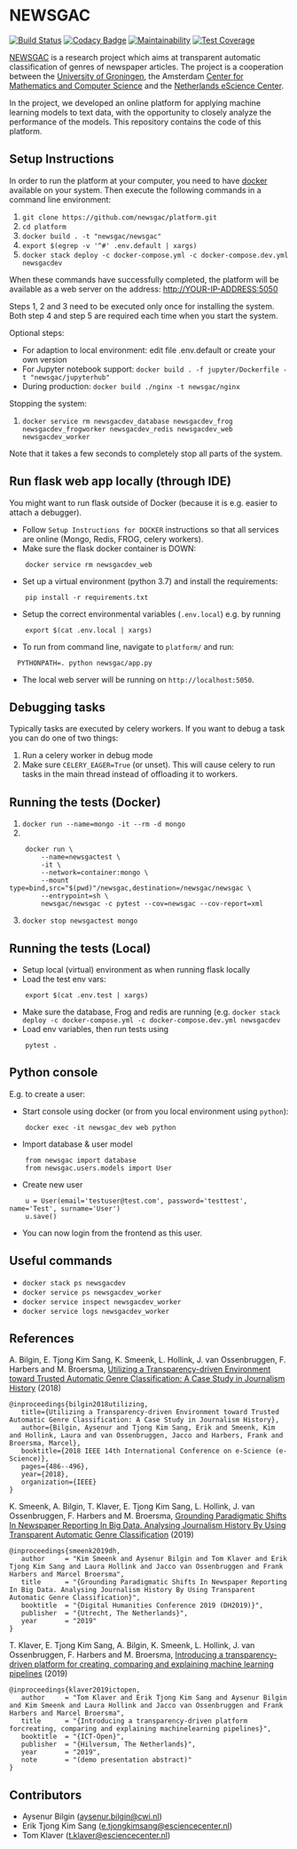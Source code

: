 # NEWSGAC
[![Build Status](https://travis-ci.org/newsgac/platform.svg?branch=master)](https://travis-ci.org/newsgac/platform)
[![Codacy Badge](https://api.codacy.com/project/badge/Grade/7da69edab6084303a6bbad203013b5a2)](https://www.codacy.com/manual/eriktks/platform?utm_source=github.com&amp;utm_medium=referral&amp;utm_content=newsgac/platform&amp;utm_campaign=Badge_Grade)
[![Maintainability](https://api.codeclimate.com/v1/badges/40ee8b8ba037d26a4e4d/maintainability)](https://codeclimate.com/github/newsgac/platform/maintainability)
[![Test Coverage](https://api.codeclimate.com/v1/badges/40ee8b8ba037d26a4e4d/test_coverage)](https://codeclimate.com/github/newsgac/platform/test_coverage)

[NEWSGAC](https://www.esciencecenter.nl/project/newsgac) is a research project which aims at transparent automatic classification of genres of newspaper articles. The project is a cooperation between the [University of Groningen](https://www.rug.nl/let/onze-faculteit/organisatie/vakgebieden/journalistiek-en-media-studies/), the Amsterdam [Center for Mathematics and Computer Science](https://www.cwi.nl/research/groups/information-access) and the [Netherlands eScience Center](https://www.esciencecenter.nl/).

In the project, we developed an online platform for applying machine learning models to text data, with the opportunity to closely analyze the performance of the models. This repository contains the code of this platform.

## Setup Instructions

In order to run the platform at your computer, you need to have [docker](https://www.docker.com/products/docker-desktop) available on your system. Then execute the following commands in a command line environment:

 1. `git clone https://github.com/newsgac/platform.git`
 2. `cd platform`
 3. `docker build . -t "newsgac/newsgac"`
 4. `export $(egrep -v '^#' .env.default | xargs)`
 5. `docker stack deploy -c docker-compose.yml -c docker-compose.dev.yml newsgacdev`

When these commands have successfully completed, the platform will be available as a web server on the address: [http://YOUR-IP-ADDRESS:5050](http://YOUR-IP-ADDRESS:5050)

Steps 1, 2 and 3 need to be executed only once for installing the system.
Both step 4 and step 5 are required each time when you start the system.

Optional steps:

 * For adaption to local environment: edit file .env.default or create your own version
 * For Jupyter notebook support: `docker build . -f jupyter/Dockerfile -t "newsgac/jupyterhub"`
 * During production: `docker build ./nginx -t newsgac/nginx`

Stopping the system:

 1. `docker service rm newsgacdev_database newsgacdev_frog newsgacdev_frogworker newsgacdev_redis newsgacdev_web newsgacdev_worker`

Note that it takes a few seconds to completely stop all parts of the system.


## Run flask web app locally (through IDE)

You might want to run flask outside of Docker (because it is e.g. easier to attach a debugger).

  * Follow `Setup Instructions for DOCKER` instructions so that all services are online (Mongo, Redis, FROG, celery workers).
  * Make sure the flask docker container is DOWN:

```
    docker service rm newsgacdev_web
```

  * Set up a virtual environment (python 3.7) and install the requirements:

```
    pip install -r requirements.txt
```

  * Setup the correct environmental variables (`.env.local`) e.g. by running

```
    export $(cat .env.local | xargs)
```

  * To run from command line, navigate to `platform/` and run:

```
  PYTHONPATH=. python newsgac/app.py
```

  * The local web server will be running on `http://localhost:5050`.

## Debugging tasks

Typically tasks are executed by celery workers. If you want to debug a task you can do one of two things:

 1. Run a celery worker in debug mode
 2. Make sure `CELERY_EAGER=True` (or unset). This will cause celery to run tasks in the main thread instead of offloading it to workers.

## Running the tests (Docker)

 1. `docker run --name=mongo -it --rm -d mongo`
 2. 
```
    docker run \
        --name=newsgactest \
        -it \
        --network=container:mongo \
        --mount type=bind,src="$(pwd)"/newsgac,destination=/newsgac/newsgac \
        --entrypoint=sh \
        newsgac/newsgac -c pytest --cov=newsgac --cov-report=xml
```
 3. `docker stop newsgactest mongo`

## Running the tests (Local)

  * Setup local (virtual) environment as when running flask locally
  * Load the test env vars:

```
    export $(cat .env.test | xargs)
```

  * Make sure the database, Frog and redis are running (e.g. `docker stack deploy -c docker-compose.yml -c docker-compose.dev.yml newsgacdev`
  * Load env variables, then run tests using

```
    pytest .
```

## Python console

E.g. to create a user:

  * Start console using docker (or from you local environment using `python`):

```
    docker exec -it newsgac_dev web python
```

  * Import database & user model

```
    from newsgac import database
    from newsgac.users.models import User
```

  * Create new user

```
    u = User(email='testuser@test.com', password='testtest', name='Test', surname='User')
    u.save()
```

  * You can now login from the frontend as this user.
  
## Useful commands
 - `docker stack ps newsgacdev`
 - `docker service ps newsgacdev_worker`
 - `docker service inspect newsgacdev_worker`
 - `docker service logs newsgacdev_worker`

## References

A. Bilgin, E. Tjong Kim Sang, K. Smeenk, L. Hollink, J. van Ossenbruggen, F. Harbers and M. Broersma, [Utilizing a Transparency-driven Environment toward Trusted Automatic Genre Classification: A Case Study in Journalism History](https://arxiv.org/pdf/1810.00968.pdf) (2018)

```
@inproceedings{bilgin2018utilizing,
   title={Utilizing a Transparency-driven Environment toward Trusted Automatic Genre Classification: A Case Study in Journalism History},
   author={Bilgin, Aysenur and Tjong Kim Sang, Erik and Smeenk, Kim and Hollink, Laura and van Ossenbruggen, Jacco and Harbers, Frank and Broersma, Marcel},
   booktitle={2018 IEEE 14th International Conference on e-Science (e-Science)},
   pages={486--496},
   year={2018},
   organization={IEEE}
}
```

K. Smeenk, A. Bilgin, T. Klaver, E. Tjong Kim Sang, L. Hollink, J. van Ossenbruggen, F. Harbers and M. Broersma, [Grounding Paradigmatic Shifts In Newspaper Reporting In Big Data. Analysing Journalism History By Using Transparent Automatic Genre Classification](https://ifarm.nl/erikt/papers/2019dh.pdf) (2019)

```
@inproceedings{smeenk2019dh,
   author     = "Kim Smeenk and Aysenur Bilgin and Tom Klaver and Erik Tjong Kim Sang and Laura Hollink and Jacco van Ossenbruggen and Frank Harbers and Marcel Broersma",
   title      = "{Grounding Paradigmatic Shifts In Newspaper Reporting In Big Data. Analysing Journalism History By Using Transparent Automatic Genre Classification}",
   booktitle  = "{Digital Humanities Conference 2019 (DH2019)}",
   publisher  = "{Utrecht, The Netherlands}",
   year       = "2019"
}
```

T. Klaver, E. Tjong Kim Sang, A. Bilgin, K. Smeenk, L. Hollink, J. van Ossenbruggen, F. Harbers and M. Broersma, [Introducing a transparency-driven platform for creating, comparing and explaining machine learning pipelines](https://ifarm.nl/erikt/papers/2019-ictopen.pdf) (2019)

```
@inproceedings{klaver2019ictopen,
   author     = "Tom Klaver and Erik Tjong Kim Sang and Aysenur Bilgin and Kim Smeenk and Laura Hollink and Jacco van Ossenbruggen and Frank Harbers and Marcel Broersma",
   title      = "{Introducing a transparency-driven platform forcreating, comparing and explaining machinelearning pipelines}",
   booktitle  = "{ICT-Open}",
   publisher  = "{Hilversum, The Netherlands}",
   year       = "2019",
   note       = "(demo presentation abstract)"
}
```

## Contributors

  * Aysenur Bilgin (aysenur.bilgin@cwi.nl)
  * Erik Tjong Kim Sang (e.tjongkimsang@esciencecenter.nl)
  * Tom Klaver (t.klaver@esciencecenter.nl)
